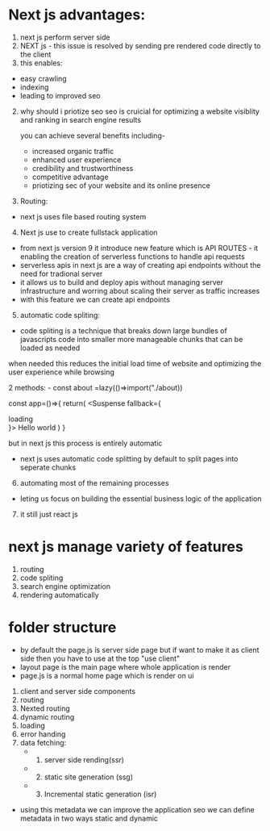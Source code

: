 # Next js advantages:

1. next js perform server side
2. NEXT js - this issue is resolved by sending pre rendered code directly to the client
3. this enables:

- easy crawling
- indexing
- leading to improved seo

2. why should i priotize seo
   seo is cruicial for optimizing a website visiblity and ranking in search engine results

   you can achieve several benefits including-

   - increased organic traffic
   - enhanced user experience
   - credibility and trustworthiness
   - competitive advantage
   - priotizing sec of your website and its online presence

3. Routing:

- next js uses file based routing system

4. Next js use to create fullstack application

- from next js version 9 it introduce new feature which is API ROUTES - it enabling the creation of serverless functions to handle api requests
- serverless apis in next js are a way of creating api endpoints without the need for tradional server
- it allows us to build and deploy apis without managing server infrastructure and worring about scaling their server as traffic increases
- with this feature we can create api endpoints

5. automatic code spliting:

- code spliting is a technique that breaks down large bundles of javascripts code into smaller more manageable chunks that can be loaded as needed

when needed this reduces the initial load time of website
and optimizing the user experience while browsing

2 methods: - const about =lazy(()=>import("./about))

const app=()=>{
return(
<Suspense fallback={<div>loading</div>}>
<Text>Hello world</Text>
</Suspense>
)
}

but in next js this process is entirely automatic

- next js uses automatic code splitting by default to split pages into seperate chunks

6. automating most of the remaining processes

- leting us focus on building the essential business logic of the application

7. it still just react js

# next js manage variety of features

1. routing
2. code spliting
3. search engine optimization
4. rendering automatically

# folder structure

- by default the page.js is server side page but if want to make it as client side then you have to use at the top "use client"
- layout page is the main page where whole application is render
- page.js is a normal home page which is render on ui

1. client and server side components
2. routing
3. Nexted routing
4. dynamic routing
5. loading
6. error handing
7. data fetching:
   - 1. server side rending(ssr)
   - 2. static site generation (ssg)
   - 3. Incremental static generation (isr)

- using this metadata we can improve the application seo we can define metadata in two ways static and dynamic
